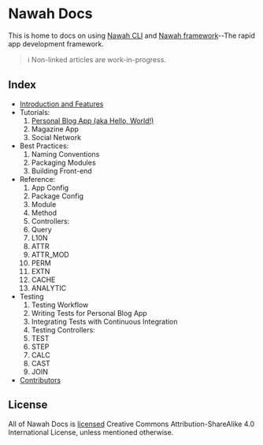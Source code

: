 # Nawah Docs

This is home to docs on using [Nawah CLI](https://github.com/nawah-io/nawah_cli) and [Nawah framework](https://github.com/nawah-io/nawah_framework)--The rapid app development framework.

> ℹ️ Non-linked articles are work-in-progress.

## Index
* [Introduction and Features](./intro_features.md)
* Tutorials:
  1. [Personal Blog App (aka Hello, World!)](./tutorial_blog/README.md)
  2. Magazine App
  3. Social Network
* Best Practices:
  1. Naming Conventions
  2. Packaging Modules
  3. Building Front-end
* Reference:
  1. App Config
  2. Package Config
  3. Module
  4. Method
  5. Controllers:
    1. Query
    2. L10N
    3. ATTR
    4. ATTR_MOD
    5. PERM
    6. EXTN
    7. CACHE
    8. ANALYTIC
* Testing
  1. Testing Workflow
  2. Writing Tests for Personal Blog App
  3. Integrating Tests with Continuous Integration
  3. Testing Controllers:
    1. TEST
    2. STEP
    3. CALC
    4. CAST
    5. JOIN
* [Contributors](./CONTRIBUTORS.md)

## License
All of Nawah Docs is [licensed](./LICENSE) Creative Commons Attribution-ShareAlike 4.0 International License, unless mentioned otherwise.